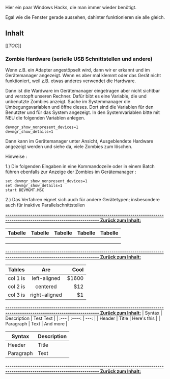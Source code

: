 Hier ein paar Windows Hacks, die man immer wieder benötigt.

Egal wie die Fenster gerade aussehen, dahinter funktionieren sie alle gleich.

## Inhalt

[[_TOC_]]


### Zombie Hardware (serielle USB Schnittstellen und andere)

 Wenn z.B. ein Adapter angestöpselt wird, dann wir er erkannt und im Gerätemanager angezeigt.
 Wenn es aber mal klemmt oder das Gerät nicht funktioniert, weil z.B. etwas anderes verwendet die Hardware.
 
 Dann ist die Wardware im Gerätemanager eingetragen aber nicht sichtbar und verstopft unseren Rechner.
 Dafür bibt es eine Variable, die und unbenutzte Zombies anzeigt.
 Suche im Systemmanager die Umbegungsvariablen und öffne dieses. Dort sind die Variablen für den Benutzter und für das System angezeigt.
 In den Systemvariablen bitte mit NEU die folgenden Variablen anlegen.
 ~~~
 devmgr_show_nonpresent_devices=1
 devmgr_show_details=1
 ~~~
 
 Dann kann im Gerätemanager unter Ansicht, Ausgeblendete Hardware angezeigt werden und siehe da, viele Zombies zum löschen.
 
 Hinweise : 

1.) Die folgenden Eingaben in eine Kommandozeile oder in einem Batch führen ebenfalls zur  Anzeige der Zombies im Gerätemanager :

~~~
set devmgr_show_nonpresent_devices=1
set devmgr_show_details=1
start DEVMGMT.MSC
~~~

2.) Das Verfahren eignet sich auch für andere Gerätetypen; insbesondere auch für inaktive Parallelschnittstellen



**[------------------------------------------------------------------------------------------------------------------------- Zurück zum Inhalt:](#inhalt)**

|  Tabelle | Tabelle |  Tabelle  | Tabelle  |  Tabelle |
|---|---|---|---|---|
|   |   |   |   |   |
|   |   |   |   |   |
|   |   |   |   |   |

**[------------------------------------------------------------------------------------------------------------------------- Zurück zum Inhalt:](#inhalt)**

| Tables   |      Are      |  Cool |
|----------|:-------------:|------:|
| col 1 is |  left-aligned | $1600 |
| col 2 is |    centered   |   $12 |
| col 3 is | right-aligned |    $1 |

**[------------------------------------------------------------------------------------------------------------------------- Zurück zum Inhalt:](#inhalt)**
| Syntax      | Description | Test Text     |
| :---        |    :----:   |          ---: |
| Header      | Title       | Here's this   |
| Paragraph   | Text        | And more      |

| Syntax | Description |
| --- | ----------- |
| Header | Title |
| Paragraph | Text |


**[------------------------------------------------------------------------------------------------------------------------- Zurück zum Inhalt:](#inhalt)**

 